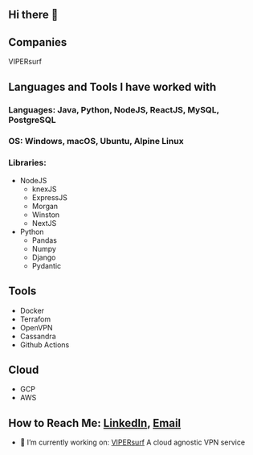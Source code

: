 ## Hi there 👋

## Companies
VIPERsurf
<!--
**mirobles/mirobles** is a ✨ _special_ ✨ repository because its `README.md` (this file) appears on your GitHub profile. -->
## Languages and Tools I have worked with
### Languages: Java, Python, NodeJS, ReactJS, MySQL, PostgreSQL
### OS: Windows, macOS, Ubuntu, Alpine Linux
### Libraries:
- NodeJS 
  - knexJS
  - ExpressJS
  - Morgan
  - Winston
  - NextJS
- Python
  - Pandas
  - Numpy
  - Django
  - Pydantic
## Tools
- Docker
- Terrafom
- OpenVPN
- Cassandra
- Github Actions
## Cloud 
- GCP
- AWS

## How to Reach Me: [LinkedIn](https://www.linkedin.com/in/devmichaelrobles/), [Email](michael@vipersurf.com)
- 🔭 I’m currently working on: [VIPERsurf](https://www.vipersurf.com/) A cloud agnostic VPN service
<!--
- 🌱 I’m currently learning ...
- 👯 I’m looking to collaborate on ...
- 🤔 I’m looking for help with ...
- 💬 Ask me about ...
- 📫 How to reach me: ...
- 😄 Pronouns: ...
- ⚡ Fun fact: ...
 -->
